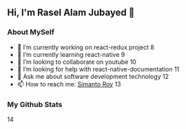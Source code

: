 
## Hi, I'm Rasel Alam Jubayed 👋

### About MySelf
- 🔭 I’m currently working on react-redux project
8
- 🌱 I’m currently learning react-native
9
- 👯 I’m looking to collaborate on youtube
10
- 🤔 I’m looking for help with react-native-documentation
11
- 💬 Ask me about software development technology
12
- 📫 How to reach me: <a href="" target="_blank">Simanto Roy</a>
13
### My Github Stats
14
<img src="https://github-readme-stats.vercel.app/api?username=simanto-sroy&&show_icons=true&title_color=ffffff&icon_color=bb2acf&text_color=daf7dc&bg_color=151515" alt="" />
